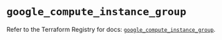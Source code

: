 # `google_compute_instance_group`

Refer to the Terraform Registry for docs: [`google_compute_instance_group`](https://registry.terraform.io/providers/hashicorp/google/5.33.0/docs/resources/compute_instance_group).
